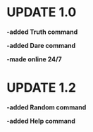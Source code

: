 # UPDATE 1.0
**-added Truth command**

**-added Dare command**

**-made online 24/7**


# UPDATE 1.2

**-added Random command** 

**-added Help command**
